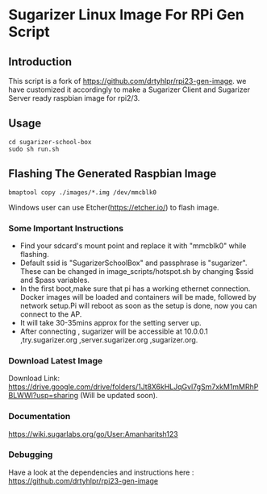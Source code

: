 # Sugarizer Linux Image For RPi Gen Script
## Introduction
This script is a fork of https://github.com/drtyhlpr/rpi23-gen-image. we have customized it accordingly to make a Sugarizer Client
and Sugarizer Server ready raspbian image for rpi2/3.

## Usage 

```shell
cd sugarizer-school-box
sudo sh run.sh
```

## Flashing The Generated Raspbian Image

```shell
bmaptool copy ./images/*.img /dev/mmcblk0
```
Windows user can use Etcher(https://etcher.io/) to flash image.

### Some Important Instructions
- Find your sdcard's mount point and replace it with "mmcblk0" while flashing.
- Default ssid is "SugarizerSchoolBox" and passphrase is "sugarizer". These can be changed in image_scripts/hotspot.sh by changing $ssid and $pass variables.
- In the first boot,make sure that pi has a working ethernet connection. Docker images will be loaded and containers will be made, followed by network setup.Pi will reboot as soon as the setup is done, now you can connect to the AP.
- It will take 30-35mins approx for the setting server up.
- After connecting , sugarizer will be accessible at 10.0.0.1 ,try.sugarizer.org ,server.sugarizer.org ,sugarizer.org. 

### Download Latest Image
Download Link: https://drive.google.com/drive/folders/1Jt8X6kHLJqGvl7gSm7xkM1mMRhPBLWWl?usp=sharing (Will be updated soon).

### Documentation
https://wiki.sugarlabs.org/go/User:Amanharitsh123

### Debugging
Have a look at the dependencies and instructions here : https://github.com/drtyhlpr/rpi23-gen-image
